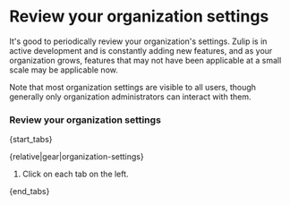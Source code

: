 # Review your organization settings

It's good to periodically review your organization's settings. Zulip is in
active development and is constantly adding new features, and as your
organization grows, features that may not have been applicable at a small
scale may be applicable now.

Note that most organization settings are visible to all users, though
generally only organization administrators can interact with them.

### Review your organization settings

{start_tabs}

{relative|gear|organization-settings}

1. Click on each tab on the left.

{end_tabs}
